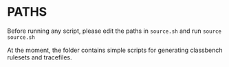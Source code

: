 # PATHS

Before running any script, please edit the paths in `source.sh` and run `source source.sh`

At the moment, the folder contains simple scripts for generating classbench rulesets and tracefiles.